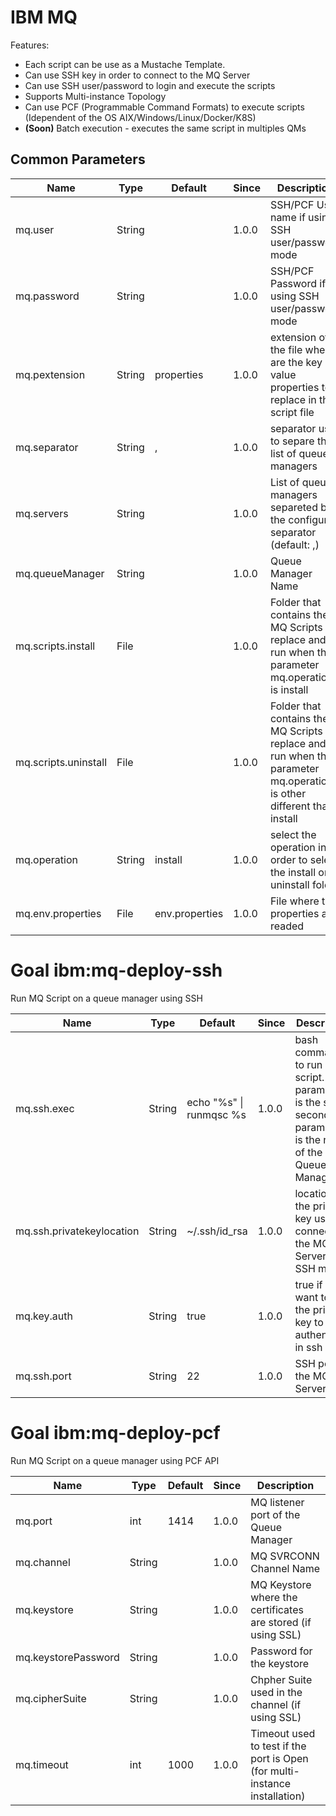 # IBM MQ

Features:
 * Each script can be use as a Mustache Template.
 * Can use SSH key in order to connect to the MQ Server
 * Can use SSH user/password to login and execute the scripts
 * Supports Multi-instance Topology 
 * Can use PCF (Programmable Command Formats) to execute scripts (Idependent of the OS AIX/Windows/Linux/Docker/K8S)
 * **(Soon)** Batch execution -  executes the same script in multiples QMs



## Common Parameters

| Name                 | Type   | Default        | Since | Description                                                                                                            |
| -------------------- | ------ | -------------- | ----- | ---------------------------------------------------------------------------------------------------------------------- |
| mq.user              | String |                | 1.0.0 | SSH/PCF User name if using SSH user/password mode                                                                          |
| mq.password          | String |                | 1.0.0 | SSH/PCF Password if using SSH user/password mode                                                                           |
| mq.pextension        | String | properties     | 1.0.0 | extension of the file where are the key value properties to replace in the script file                                 |
| mq.separator         | String | ,              | 1.0.0 | separator use to separe the list of queue managers                                                                     |
| mq.servers           | String |                | 1.0.0 | List of queue managers separeted by the configured separator (default: ,)                                              |
| mq.queueManager      | String |                | 1.0.0 | Queue Manager Name                                                                                                     |
| mq.scripts.install   | File   |                | 1.0.0 | Folder that contains the MQ Scripts to replace and run when the parameter mq.operation is install                      |
| mq.scripts.uninstall | File   |                | 1.0.0 | Folder that contains the MQ Scripts to replace and run when the parameter mq.operation is other different than install |
| mq.operation         | String | install        | 1.0.0 | select the operation in order to select the install or uninstall folder                                                |
| mq.env.properties    | File   | env.properties | 1.0.0 | File where the properties are readed                                                                                   |

# Goal ibm:mq-deploy-ssh

Run MQ Script on a queue manager using SSH

| Name                      | Type   | Default                 | Since | Description                                                                                                     |
| ------------------------- | ------ | ----------------------- | ----- | --------------------------------------------------------------------------------------------------------------- |
| mq.ssh.exec               | String | echo "%s" \| runmqsc %s | 1.0.0 | bash command to run mq script. First parameter is the script, second parameter is the name of the Queue Manager |
| mq.ssh.privatekeylocation | String | ~/.ssh/id_rsa           | 1.0.0 | location of the private key used to connect to the MQ Server in SSH mode                                        |
| mq.key.auth               | String | true                    | 1.0.0 | true if you want to use the private key to authenticate in ssh mode                                             |
| mq.ssh.port               | String | 22                      | 1.0.0 | SSH port in the MQ Server                                                                                       |


# Goal ibm:mq-deploy-pcf

Run MQ Script on a queue manager using PCF API

| Name                | Type   | Default | Since | Description                                                                |
| ------------------- | ------ | ------- | ----- | -------------------------------------------------------------------------- |
| mq.port             | int    | 1414    | 1.0.0 | MQ listener port of the Queue Manager                                      |
| mq.channel          | String |         | 1.0.0 | MQ SVRCONN Channel Name                                                    |
| mq.keystore         | String |         | 1.0.0 | MQ Keystore where the certificates are stored (if using SSL)               |
| mq.keystorePassword | String |         | 1.0.0 | Password for the keystore                                                  |
| mq.cipherSuite      | String |         | 1.0.0 | Chpher Suite used in the channel (if using SSL)                            |
| mq.timeout          | int    | 1000    | 1.0.0 | Timeout used to test if the port is Open (for multi-instance installation) |
